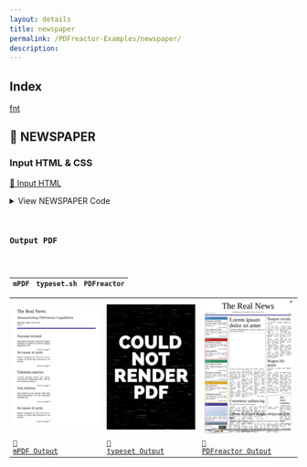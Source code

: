 ```yaml
---
layout: details
title: newspaper
permalink: /PDFreactor-Examples/newspaper/
description: 
---
```


## Index
<div class="boxes">
                            <a href="/compare.html2pdf.tools/PDFreactor-Examples/newspaper/fnt/">
                                fnt
                            </a>
</div>

## 🔬 NEWSPAPER

### Input HTML & CSS

[📄 Input HTML](https://raw.githubusercontent.com/azettl/compare.html2pdf.tools/master//html/PDFreactor%20Examples/newspaper/newspaper.html)

<details>
    <summary>
        View NEWSPAPER Code
    </summary>
    <pre>
        <code>
            &lt;!DOCTYPE html&gt;
&lt;html lang=&quot;la&quot;&gt;
    &lt;head&gt;
        &lt;meta content=&quot;text/html; charset=UTF-8&quot; http-equiv=&quot;Content-Type&quot;/&gt;
        &lt;title&gt;Daily Newspaper&lt;/title&gt;
        &lt;style&gt;/* fonts */

            @font-face {
                font-family: Title;
                src: url(&quot;fnt/kingthings/Kingthings_Calligraphica_2.ttf&quot;) format(&quot;truetype&quot;);
            }
            
            @font-face {
                font-family: Text;
                font-weight: 300;
                src: url(&quot;fnt/neuton/Neuton-Light.ttf&quot;) format(&quot;truetype&quot;);
            }
            @font-face {
                font-family: Text;
                font-weight: 400;
                src: url(&quot;fnt/neuton/Neuton-Regular.ttf&quot;) format(&quot;truetype&quot;);
            }
            
            @font-face {
                font-family: Text;
                font-style: italic;
                src: url(&quot;fnt/neuton/Neuton-Italic.ttf&quot;) format(&quot;truetype&quot;);
            }
            
            /* page */
            
            @page { 
                size: 325mm 480mm; 
                margin: 10mm 
            }
            
            @-ro-preferences {
                page-layout: 1 page;
                initial-zoom: fit-page;
            }
            
            @media screen {
                html {
                    outline: 1px solid gray;
                    margin: auto;
                    margin-top: 5mm;
                    margin-bottom: 5mm;
                    width: 305mm;
                    height: 460mm;
                    padding: 10mm;
                }
            }
            
            
            /* general style */
            
            body { 
                margin: 0; 
                padding: 0; 
                
                font-family: Text;
                font-size: 5mm;
                font-weight: 300;
                text-align: justify;
                color: black;
                line-height: 1;
                
                hyphens: auto;
                hyphenate-before: 3;
                hyphenate-after: 3;
            }
            
            article.bordered {
                margin-top: 5mm;
                border: 0.5mm solid gray;
                padding: 2.5mm;
            }
            
            article {
                -webkit-column-gap: 5mm;
                -moz-column-gap: 5mm;
                column-gap: 5mm;
                
                margin-top: 2.5mm;
                margin-bottom: 2.5mm;
            }
            
            article::first-child {
                margin-top: 0;
            }
            
            article &gt; hgroup {
                font-family: Text;
                font-weight: normal;
                
                -webkit-column-span: all;
                -moz-column-span: all;
                column-span: all;
            }
            
            h1, h2 {
                font-weight: normal;
            }
            
            article &gt; hgroup &gt; h1,
            article &gt; hgroup.topstory &gt; h1 {
                margin-top: 0;
                margin-bottom: 2mm;
                text-align: left;
            }
            
            article &gt; hgroup &gt; h1 {
                font-size: 14mm;
            }
            
            article &gt; hgroup.topstory &gt; h1 {
                font-size: 20mm;
            }
            
            article &gt; hgroup &gt; h2 {
                margin-top: 2mm;
                margin-bottom: 3mm;
                font-size: 6mm;
            }
            
            article &gt; p {
                margin-top: 0;
                margin-bottom: 0;
                text-indent: 2.5mm;
            }
            
            figure {
                margin: 0mm;
                margin-top: 2.5mm;
                margin-bottom: 2.5mm;
                
                -webkit-column-span: all;
                -moz-column-span: all;
                column-span: all;
            }
            
            figure &gt; img {
                display: block;
                width: 100%;
            }
            
            figure &gt; figcaption,
            article &gt; p.intro,
            article &gt; p.further {
                font-weight: normal;
                margin-bottom: 2.5mm;
            }
            
            p.further {
                margin-top: 2.5mm;
                margin-bottom: 0;
                text-align: right;
            }
            
            p.further::before {
                content: &quot;\203A  &quot;;
                padding-left: 2.5mm;
            }
            
            p.further a {
                font-style: italic;
                font-weight: normal;
                font-size: 4.5mm;
                color: inherit;
                text-decoration: none;
            }
            
            *.singleColumn {
                -webkit-column-span: none;
                -moz-column-span: none;
                column-span: none;
            }
            
            figure.singleColumn {
                break-after: column;
                margin-top: 0;
            }
            
            hgroup.singleColumn &gt; h1 {
                font-size: 10mm;
            }
            
            /* header */
            
            header.title { 
                width: 305mm;
                height: 47mm;
                
                border-bottom: 2mm solid navy;
                
                margin-bottom: 5mm;
            }
            
            header.title &gt; hgroup &gt; h1 {
                margin: 0;
                margin-bottom: 5mm;
                padding: 0;
                
                font-family: Title;
                font-weight: normal;
                font-size: 30mm;
                
                text-align: center;
            }
            
            header.title &gt; hgroup &gt; h2 {
                margin: 0;
                padding: 0;
                
                font-family: Text;
                font-weight: normal;
                font-size: 5mm;
                
                text-transform: uppercase;
                text-align: center;
            }
            
            header.title &gt; h2,
            header.title &gt; *.date,
            header.title &gt; *.volume {
                margin: 0;
                padding: 0;
                
                font-family: Text;
                font-weight: normal;
                font-size: 5mm;
                
                text-transform: uppercase;
                text-align: center;
            }
            
            header.title &gt; *.date,
            header.title &gt; *.volume {
                font-size: 4mm;
                font-style: italic;
                text-transform: inherit;
            }
            
            header.title &gt; *.date {
                float: left;
            }
            
            header.title &gt; *.volume {
                float: right;
            }
            
            /* footer */
            
            footer { 
                width: 305mm;
                height: 8mm;
                
                margin: 0;
                
                clear: both;
                
                font-size: 5.8mm;
                font-weight: normal;
                
                text-transform: uppercase;
                text-align: center;
                
                background-color: lightgrey;
            }
            
            footer span::after {
                content: &quot; +++ &quot;;
            }
            
            footer span:first-child::before,
            footer span:last-child::after {
                content: &quot; ++ &quot;;
            }
            
            /* content layout */
            
            section.overview { 
                width: 80mm;
                height: 390mm;
                
                margin-bottom: 5mm;
                margin-right: 5mm;
                
                float: left;
            }
            
            section.middle {
                width: 125mm;
                height: 330mm;
                
                margin: 0;
                margin-right: 5mm;
                margin-bottom: 2.5mm;
                
                padding: 2.5mm;
                padding-top: 0mm;
                
                outline: 0.5mm solid gray;
                
                float: left;
            }
            
            section.middle &gt; article {
                -webkit-column-count: 3;
                -moz-column-count: 3;
                column-count: 3;
            }
            
            section.right {
                width: 85mm;
                height: 332.5mm;
                
                margin: 0;
                margin-bottom: 2.5mm;
                
                padding: 0;
                
                float: left;
            }
            
            section.right &gt; article {
                -webkit-column-count: 2;
                -moz-column-count: 2;
                column-count: 2;
            }
            
            section.middleRight {
                width: 220mm;
                height: 55mm;
                
                margin: 0;
                margin-bottom: 5mm;
                
                float: left;
            }
            
            section.middleRight &gt; article {
                -webkit-column-count: 5;
                -moz-column-count: 5;
                column-count: 5;
            }
            
            /* overview */
            
            section.overview &gt; div {
                border: 1mm solid var(--box-color);
                margin-bottom: 2.5mm;
                padding: 0;
            }
            
            section.overview header {
                margin-bottom: 0;
                padding: 1mm;
                padding-bottom: 3mm;
                background-color: var(--box-color);
                color: white;
            }
            
            section.overview &gt; div &gt; :not(:first-child) {
                margin-left: 2.5mm;
                margin-right: 2.5mm;
            }
            
            section.overview &gt; div &gt; :last-child {
                margin-bottom: 2.5mm;
            }
            
            section.overview h1 {
                margin-top: 0;
                margin-bottom: 0.5mm;
                font-size: 8mm;
            }
            
            section.overview &gt; div &gt; p {
                margin-top: 0;
                margin-bottom: 1mm;
            }
            
            
            ol.line {
                display: block;
                clear: both;
            }
            
            ol.line &gt; li {
                display: inline-block;
                width: 5mm;
                height: 5mm;
            }
            
            .cyan {
                background-color: cmyk(100%, 0%, 0%, 0%);
            }
            
            .cyan-lighter {
                background-color: cmyk(50%, 0%, 0%, 0%);
            }
            
            .magenta {
                background-color: cmyk(0%, 100%, 0%, 0%);
            }
            
            .magenta-lighter {
                background-color: cmyk(0%, 50%, 0%, 0%);
            }
            
            .yellow {
                background-color: cmyk(0%, 0%, 100%, 0%);
            }
            
            .yellow-lighter {
                background-color: cmyk(0%, 0%, 50%, 0%);
            }
            
            .black {
                background-color: cmyk(0%, 0%, 0%, 100%);
            }
            
            .black-lighter {
                background-color: cmyk(0%, 0%, 0%, 50%);
            }
            
            section.overview &gt; div.world {
                --box-color: steelblue;
            }
            
            section.overview &gt; div.national {
                --box-color: firebrick;
            }
            
            section.overview &gt; div.business {
                --box-color: seagreen;
            }
            
            section.overview &gt; div.sports {
                --box-color: goldenrod;
            }
            
            section.overview &gt; div.poll {
                --box-color: darkslateblue;
            }
            
            section.overview &gt; div.poll &gt; figure &gt; canvas {
                width: 100%;
                height: 33mm;
                
                background-color: lavender;
                background-image: -webkit-linear-gradient(-75deg, lavender, lightsteelblue);
                background-image: -moz-linear-gradient(-75deg, lavender, lightsteelblue);
                background-image: linear-gradient(165deg, lavender, lightsteelblue);
            }
            
            section.overview &gt; div.print {
                --box-color: slategray;
            }
            
            section.overview &gt; div.print &gt; div.grid {
                width: 38mm;
                height: 15mm;
                float: left;
            }
            
            section.overview &gt; div.print &gt; div.grid &gt; div {
                padding-top: 2mm;
            }
            
            section.overview &gt; div.print &gt; div.grid &gt; div:nth-child(odd) {
                float: left;
                font-weight: normal;
            }
            section.overview &gt; div.print &gt; div.grid &gt; div:nth-child(even) {
                float: right;
            }
            
            section.overview &gt; div.print &gt; div {
                width: 30mm;
                height: 15mm;
                margin-bottom: 1em;
                float: right;
            }
            
            section.overview &gt; div.print &gt; div &gt; barcode {
                margin-top: 2mm;
                width: 100%;
            }
            &lt;/style&gt;
        &lt;script type=&quot;text/javascript&quot; language=&quot;JavaScript&quot; src=&quot;script.js&quot;&gt;&lt;/script&gt;
    &lt;/head&gt;
    &lt;body onload=&quot;drawGraph()&quot;&gt;
        
        &lt;!-- Title Page Header --&gt;
        
        &lt;header class=&quot;title&quot;&gt;
            &lt;hgroup&gt;
                &lt;h1&gt;The Real News&lt;/h1&gt;
                &lt;h2&gt;Demonstrating PDFreactor Capabilities&lt;/h2&gt;
            &lt;/hgroup&gt;
            &lt;div class=&quot;date&quot;&gt;Monday, May 14th 2012&lt;/div&gt;
            &lt;div class=&quot;volume&quot;&gt;Vol. 1&lt;/div&gt;
        &lt;/header&gt;
        
        &lt;!-- Overview Section (left) --&gt;
        
        &lt;section class=&quot;overview&quot;&gt;
            &lt;div class=&quot;world&quot;&gt;
                &lt;header&gt;World&lt;/header&gt;
                
                &lt;h1&gt;Nonumy eirmod&lt;/h1&gt;
                &lt;p&gt;Sed diam nonumy eirmod tempor Invidunt ut labore et dolore magna aliquyam erat.&lt;/p&gt;
                &lt;p class=&quot;further&quot;&gt;&lt;a href=&quot;&quot;&gt;more on page 2&lt;/a&gt;&lt;/p&gt;
                
                &lt;h1&gt;Accusam et justo&lt;/h1&gt;
                &lt;p&gt;Diam voluptua at vero eos et accusam et justo duo dolores et ea rebum.&lt;/p&gt;
                &lt;p class=&quot;further&quot;&gt;&lt;a href=&quot;&quot;&gt;more on page 2&lt;/a&gt;&lt;/p&gt;
            &lt;/div&gt;
            &lt;div class=&quot;national&quot;&gt;
                &lt;header&gt;National&lt;/header&gt;
                
                &lt;h1&gt;Takimata sanctus&lt;/h1&gt;
                &lt;p&gt;Lorem ipsum dolor sit amet. consetetur sadipscing elitr, sed diam nonumy eirmod.&lt;/p&gt;
                &lt;p class=&quot;further&quot;&gt;&lt;a href=&quot;&quot;&gt;more on page 3&lt;/a&gt;&lt;/p&gt;
                
                &lt;h1&gt;Duo dolores&lt;/h1&gt;
                &lt;p&gt;Duo dolores et ea rebum. Stet clita kasd gubergren, no sea takimata sanctus est.&lt;/p&gt;
                &lt;p class=&quot;further&quot;&gt;&lt;a href=&quot;&quot;&gt;more on page 4&lt;/a&gt;&lt;/p&gt;
            &lt;/div&gt;
            &lt;div class=&quot;business&quot;&gt;
                &lt;header&gt;Business&lt;/header&gt;
                
                &lt;h1&gt;Accusam et justo&lt;/h1&gt;
                &lt;p&gt;Diam voluptua at vero eos et accusam et justo duo dolores et ea rebum.&lt;/p&gt;
                &lt;p class=&quot;further&quot;&gt;&lt;a href=&quot;&quot;&gt;more on page 5&lt;/a&gt;&lt;/p&gt;
                
                &lt;h1&gt;Nonumy eirmod&lt;/h1&gt;
                &lt;p&gt;Sed diam nonumy eirmod tempor Invidunt ut labore et dolore magna aliquyam erat.&lt;/p&gt;
                &lt;p class=&quot;further&quot;&gt;&lt;a href=&quot;&quot;&gt;more on page 6&lt;/a&gt;&lt;/p&gt;
            &lt;/div&gt;
            &lt;div class=&quot;sports&quot;&gt;
                &lt;header&gt;Sports&lt;/header&gt;
                
                &lt;h1&gt;Duo dolores&lt;/h1&gt;
                &lt;p&gt;Duo dolores et ea rebum. Stet clita kasd gubergren, no sea takimata sanctus est.&lt;/p&gt;
                &lt;p class=&quot;further&quot;&gt;&lt;a href=&quot;&quot;&gt;more on page 7&lt;/a&gt;&lt;/p&gt;
                
                &lt;h1&gt;Takimata sanctus&lt;/h1&gt;
                &lt;p&gt;Lorem ipsum dolor sit amet. consetetur sadipscing elitr, sed diam nonumy eirmod.&lt;/p&gt;
                &lt;p class=&quot;further&quot;&gt;&lt;a href=&quot;&quot;&gt;more on page 7&lt;/a&gt;&lt;/p&gt;
            &lt;/div&gt;
            &lt;div class=&quot;poll&quot;&gt;
                &lt;header&gt;Poll&lt;/header&gt;
                
                &lt;figure&gt;
                    &lt;canvas id=&quot;graph&quot;&gt;&lt;/canvas&gt;
                    &lt;figcaption&gt;Sed diam nonumy eirmod tempor Invidunt ut labore et dolore magna aliquyam erat.&lt;/figcaption&gt;
                &lt;/figure&gt;
            &lt;/div&gt;
            &lt;div class=&quot;print&quot;&gt;
                &lt;header&gt;Other&lt;/header&gt;
                
                &lt;div&gt;
                    &lt;barcode:barcode xmlns:barcode=&quot;http://barcode4j.krysalis.org/ns&quot; message=&quot;Lorem Ipsum&quot;&gt;
                        &lt;barcode:code128 /&gt;
                    &lt;/barcode:barcode&gt;
                &lt;/div&gt;
                
                &lt;div class=&quot;grid&quot;&gt;
                    &lt;div&gt;Subscribe:&lt;/div&gt;
                    &lt;div&gt;555-0142&lt;/div&gt;
                    &lt;div&gt;Advertize:&lt;/div&gt;
                    &lt;div&gt;555-0143&lt;/div&gt;
                &lt;/div&gt;
                
                &lt;ol class=&quot;line&quot;&gt;
                    &lt;li class=&quot;cyan-lighter&quot;&gt;&amp;nbsp;&lt;/li&gt;
                    &lt;li class=&quot;magenta-lighter&quot;&gt;&amp;nbsp;&lt;/li&gt;
                    &lt;li class=&quot;yellow-lighter&quot;&gt;&amp;nbsp;&lt;/li&gt;
                    &lt;li class=&quot;black-lighter&quot;&gt;&amp;nbsp;&lt;/li&gt;
                    &lt;li class=&quot;cyan&quot;&gt;&amp;nbsp;&lt;/li&gt;
                    &lt;li class=&quot;magenta&quot;&gt;&amp;nbsp;&lt;/li&gt;
                    &lt;li class=&quot;yellow&quot;&gt;&amp;nbsp;&lt;/li&gt;
                    &lt;li class=&quot;black&quot;&gt;&amp;nbsp;&lt;/li&gt;
                &lt;/ol&gt;
            &lt;/div&gt;
        &lt;/section&gt;
        
        &lt;!-- Main Articles Section (middle) --&gt;
        
        &lt;section class=&quot;middle&quot;&gt;
            &lt;article&gt;
                &lt;hgroup class=&quot;topstory&quot;&gt;
                    &lt;h1&gt;Lorem ipsum dolor sit amet&lt;/h1&gt;
                    &lt;h2&gt;Consetetur sadipscing elitr, sed diam nonumy eirmod tempor Invidunt&lt;/h2&gt;
                &lt;/hgroup&gt;
                
                &lt;figure&gt;
                    &lt;img src=&quot;whitehouse.jpg&quot; alt=&quot;Ut labore et dolore magna aliquyam erat, sed diam voluptua.&quot;/&gt;
                    &lt;figcaption&gt;Ut labore et dolore magna aliquyam erat, sed diam voluptua.&lt;/figcaption&gt;
                &lt;/figure&gt;
                
                &lt;p class=&quot;intro&quot;&gt;At vero eos et accusam et justo duo dolores et ea rebum. Stet clita kasd gubergren, no sea takimata sanctus est.&lt;/p&gt;
                
                &lt;p&gt;Lorem ipsum dolor sit amet. Lorem ipsum dolor sit amet, consetetur sadipscing elitr.&lt;/p&gt;
                &lt;p&gt;Sed diam nonumy eirmod tempor Invidunt ut labore et dolore magna aliquyam erat.&lt;/p&gt;
                &lt;p&gt;Diam voluptua at vero eos et accusam et justo duo dolores et ea rebum.&lt;/p&gt;
                &lt;p&gt;Stet clita kasd gubergren, no sea takimata sanctus est Lorem ipsum dolor sit amet.&lt;/p&gt;
                &lt;p&gt;Invidunt ut labore et dolore magna aliquyam erat. Sed diam voluptua.&lt;/p&gt;
                &lt;p&gt;At vero eos et accusam et justo duo dolores et ea rebum.&lt;/p&gt;
                &lt;p&gt;Stet clita kasd gubergren, no sea takimata sanctus est Lorem ipsum dolor sit amet.&lt;/p&gt;
                &lt;p&gt;Lorem ipsum dolor sit amet. Lorem ipsum dolor sit amet, consetetur sadipscing elitr.&lt;/p&gt;
                &lt;p&gt;Sed diam nonumy eirmod tempor Invidunt ut labore et dolore magna aliquyam erat.&lt;/p&gt;
                
                &lt;p class=&quot;further&quot;&gt;&lt;a href=&quot;&quot;&gt;more on page 3&lt;/a&gt;&lt;/p&gt;
            &lt;/article&gt;
            
            &lt;article&gt;
                &lt;hgroup&gt;
                    &lt;h1&gt;Consetetur sadipscing&lt;/h1&gt;
                    &lt;h2&gt;Elitr sed diam nonumy eirmod tempor&lt;/h2&gt;
                &lt;/hgroup&gt;
                
                &lt;p&gt;Invidunt ut labore et dolore magna aliquyam erat. Sed diam voluptua.&lt;/p&gt;
                &lt;p&gt;At vero eos et accusam et justo duo dolores et ea rebum.&lt;/p&gt;
                &lt;p&gt;Stet clita kasd gubergren, no sea takimata sanctus est.&lt;/p&gt;
                &lt;p&gt;Lorem ipsum dolor sit amet, consetetur sadipscing elitr, sed diam nonumy eirmod.&lt;/p&gt;
                &lt;p&gt;Tempor Invidunt ut labore et dolore magna aliquyam erat, sed diam voluptua.&lt;/p&gt;
                &lt;p&gt;Diam voluptua at vero eos et accusam et justo duo dolores et ea rebum.&lt;/p&gt;
                &lt;p&gt;Stet clita kasd gubergren, no sea takimata sanctus est Lorem ipsum dolor sit amet.&lt;/p&gt;
                
                &lt;p class=&quot;further&quot;&gt;&lt;a href=&quot;&quot;&gt;more on page 3&lt;/a&gt;&lt;/p&gt;
            &lt;/article&gt;
        &lt;/section&gt;
        
        &lt;!-- Other Articles Section (right) --&gt;
        
        &lt;section class=&quot;right&quot;&gt;
            &lt;article&gt;
                &lt;hgroup&gt;
                    &lt;h1&gt;Tempor invidu&lt;/h1&gt;
                    &lt;h2&gt;Ut labore et dolore magna aliquyam&lt;/h2&gt;
                &lt;/hgroup&gt;
                
                &lt;p&gt;Sed diam voluptua. At vero eos et accusam et justo duo dolores et ea rebum.&lt;/p&gt;
                &lt;p&gt;Stet clita kasd gubergren, no sea takimata sanctus est.&lt;/p&gt;
                &lt;p&gt;Lorem ipsum dolor sit amet. consetetur sadipscing elitr, sed diam nonumy eirmod.&lt;/p&gt;
                &lt;p&gt;Tempor Invidunt ut labore et dolore magna aliquyam erat.&lt;/p&gt;
                &lt;p&gt;Lorem ipsum dolor sit amet. Lorem ipsum dolor sit amet, consetetur sadipscing elitr.&lt;/p&gt;
                &lt;p&gt;Invidunt ut labore et dolore magna aliquyam erat. Sed diam voluptua.&lt;/p&gt;
                &lt;p&gt;Sed diam voluptua. At vero eos et accusam et justo duo dolores et ea rebum.&lt;/p&gt;
                &lt;p&gt;Stet clita kasd gubergren, no sea takimata sanctus est.&lt;/p&gt;
                &lt;p&gt;Lorem ipsum dolor sit amet. consetetur sadipscing elitr, sed diam nonumy eirmod.&lt;/p&gt;
                &lt;p&gt;Tempor Invidunt ut labore et dolore magna aliquyam erat.&lt;/p&gt;
            &lt;/article&gt;
            
            &lt;article&gt;
                &lt;hgroup&gt;
                    &lt;h1&gt;Magna Aliquam&lt;/h1&gt;
                    &lt;h2&gt;Accusam et justo duo dolores rebum&lt;/h2&gt;
                &lt;/hgroup&gt;
                
                &lt;p&gt;Lorem ipsum dolor sit amet, consetetur sadipscing elitr, sed diam nonumy eirmod.&lt;/p&gt;
                &lt;p&gt;Tempor Invidunt ut labore et dolore magna aliquyam erat, sed diam voluptua.&lt;/p&gt;
                &lt;p&gt;At vero eos et accusam et justo duo dolores et ea rebum. Stet clita kasd gubergren, 
                   no sea takimata sanctus est Lorem ipsum dolor sit amet. Lorem ipsum dolor sit amet.&lt;/p&gt;
                &lt;p&gt;Consetetur sadipscing elitr, sed diam nonumy eirmod tempor Invidunt ut labore et.&lt;/p&gt;
                &lt;p&gt;Invidunt ut labore et dolore magna aliquyam erat. Sed diam voluptua.&lt;/p&gt;
                
                &lt;p class=&quot;further&quot;&gt;&lt;a href=&quot;&quot;&gt;more on page 4&lt;/a&gt;&lt;/p&gt;
            &lt;/article&gt;
            &lt;article class=&quot;bordered&quot;&gt;
                &lt;figure class=&quot;singleColumn&quot;&gt;
                    &lt;img src=&quot;capitol.jpg&quot; alt=&quot;Lorem ipsum dolor sit amet.&quot;/&gt;
                    &lt;figcaption&gt;Lorem ipsum dolor sit amet.&lt;/figcaption&gt;
                &lt;/figure&gt;
                
                &lt;hgroup class=&quot;singleColumn&quot;&gt;
                    &lt;h1&gt;Sed diam voluptua&lt;/h1&gt;
                &lt;/hgroup&gt;
                
                &lt;p&gt;Tempor Invidunt ut labore et dolore magna aliquyam erat, sed diam voluptua.&lt;/p&gt;
                &lt;p&gt;At vero eos et accusam et justo duo dolores et ea rebum. Stet clita kasd gubergren, 
                   no sea takimata sanctus est.&lt;/p&gt;
                   
                &lt;p class=&quot;further&quot;&gt;&lt;a href=&quot;&quot;&gt;more on page 5&lt;/a&gt;&lt;/p&gt;
            &lt;/article&gt;
        &lt;/section&gt;
        
        &lt;!-- Other Articles Section (bottom)  --&gt;
        
        &lt;section class=&quot;middleRight&quot;&gt;
            &lt;article&gt;
                &lt;hgroup&gt;
                    &lt;h1&gt;Labore et dolore magna aliquyam erat eos&lt;/h1&gt;
                    &lt;h2&gt;Lorem ipsum dolor sit amet, consetetur sadipscing elitr, sed diam nonumy eirmod.&lt;/h2&gt;
                &lt;/hgroup&gt;
                
                &lt;p&gt;Lorem ipsum dolor sit amet. consetetur sadipscing elitr, sed diam nonumy eirmod.
                   Tempor Invidunt ut labore et dolore magna aliquyam erat.&lt;/p&gt;
                &lt;p&gt;Invidunt ut labore et dolore magna aliquyam erat. Sed diam voluptua.
                   Sed diam voluptua. At vero eos et accusam et justo duo dolores et ea rebum.
                   Stet clita kasd gubergren, no sea takimata sanctus est.&lt;/p&gt;
                &lt;p&gt;Lorem ipsum dolor sit amet. consetetur sadipscing elitr, 
                   sed diam nonumy eirmod. Tempor Invidunt ut labore et dolore magna 
                   aliquyam erat. Sed diam voluptua.&lt;/p&gt;
                
                &lt;p class=&quot;further&quot;&gt;&lt;a href=&quot;&quot;&gt;more on page 6&lt;/a&gt;&lt;/p&gt;
            &lt;/article&gt;
        &lt;/section&gt;
        
        &lt;!-- Breaking News Footer (bottom)  --&gt;
        
        &lt;footer&gt;
            &lt;span&gt;Breaking&lt;/span&gt;
            &lt;span&gt;Lorem ipsum&lt;/span&gt;
            &lt;span&gt;Dolor sit Amet&lt;/span&gt;
            &lt;span&gt;Consectetur Sadipscing&lt;/span&gt;
            &lt;span&gt;elitr, set diam&lt;/span&gt;
            &lt;span&gt;eirmod tempor&lt;/span&gt;
        &lt;/footer&gt;
    &lt;/body&gt;
&lt;/html&gt;

        </code>
    </pre>
</details>

### Output PDF

| mPDF | typeset.sh | PDFreactor |
|---------|---------|---------|
| ![mPDF Preview](mpdf__html_PDFreactor_Examples_newspaper_newspaper.html.png) | ![typeset Preview](typeset__html_PDFreactor_Examples_newspaper_newspaper.html.png) | ![PDFreactor Preview](pdfreactor__html_PDFreactor_Examples_newspaper_newspaper.html.png) |
| [📕 mPDF Output](mpdf__html_PDFreactor_Examples_newspaper_newspaper.html.pdf) | [📕 typeset Output](typeset__html_PDFreactor_Examples_newspaper_newspaper.html.pdf) | [📕 PDFreactor Output](pdfreactor__html_PDFreactor_Examples_newspaper_newspaper.html.pdf) |


